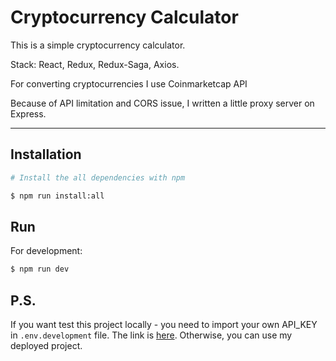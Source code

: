 # Cryptocurrency Calculator

This is a simple cryptocurrency calculator.

Stack: React, Redux, Redux-Saga, Axios.

For converting cryptocurrencies I use Coinmarketcap API

Because of API limitation and CORS issue, I written a little proxy server on Express.

----
## Installation

```bash
# Install the all dependencies with npm

$ npm run install:all
```

## Run

For development:
```sh
$ npm run dev
```
## P.S.

If you want test this project locally - you need to import your own API_KEY in `.env.development` file. The link is [here](https://coinmarketcap.com/api/).
Otherwise, you can use my deployed project.